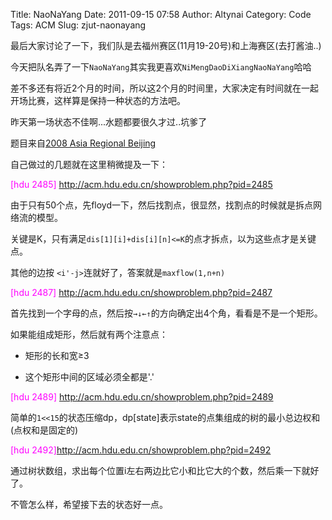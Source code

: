 Title: NaoNaYang
Date: 2011-09-15 07:58
Author: Altynai
Category: Code
Tags: ACM
Slug: zjut-naonayang

最后大家讨论了一下，我们队是去福州赛区(11月19-20号)和上海赛区(去打酱油..)

今天把队名弄了一下`NaoNaYang`其实我更喜欢`NiMengDaoDiXiangNaoNaYang`哈哈

差不多还有将近2个月的时间，所以这2个月的时间里，大家决定有时间就在一起开场比赛，这样算是保持一种状态的方法吧。

昨天第一场状态不佳啊...水题都要很久才过..坑爹了

题目来自[2008 Asia Regional Beijing][]

自己做过的几题就在这里稍微提及一下：

<span style="color: #ff00ff;">[hdu
2485]</span> <http://acm.hdu.edu.cn/showproblem.php?pid=2485>

由于只有50个点，先floyd一下，然后找割点，很显然，找割点的时候就是拆点网络流的模型。

关键是K，只有满足`dis[1][i]+dis[i][n]<=K`的点才拆点，以为这些点才是关键点。

其他的边按 `<i'-j>`连就好了，答案就是`maxflow(1,n+n)`

<span style="color: #ff00ff;">[hdu
2487]</span> <http://acm.hdu.edu.cn/showproblem.php?pid=2487>

首先找到一个字母的点，然后按`→↓←↑`的方向确定出4个角，看看是不是一个矩形。

如果能组成矩形，然后就有两个注意点：

- 矩形的长和宽≥3

- 这个矩形中间的区域必须全都是'.'

<span style="color: #ff00ff;">[hdu
2489] </span><http://acm.hdu.edu.cn/showproblem.php?pid=2489>

简单的`1<<15`的状态压缩dp，dp[state]表示state的点集组成的树的最小总边权和(点权和是固定的)


<span style="color: #ff00ff;">[hdu
2492]</span><http://acm.hdu.edu.cn/showproblem.php?pid=2492>

通过树状数组，求出每个位置i左右两边比它小和比它大的个数，然后乘一下就好了。

不管怎么样，希望接下去的状态好一点。

  [2008 Asia Regional Beijing]: http://acm.hdu.edu.cn/search.php?field=problem&key=2008%20Asia%20Regional%20Beijing&source=1&searchmode=source
